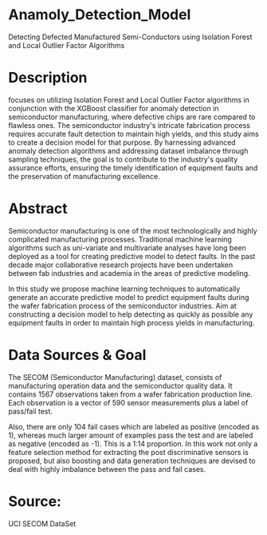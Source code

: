 # Anamoly_Detection_Model
 Detecting Defected Manufactured Semi-Conductors using Isolation Forest and Local Outlier Factor Algorithms

# Description
focuses on utilizing Isolation Forest and Local Outlier Factor algorithms in conjunction with the XGBoost classifier for anomaly detection in semiconductor manufacturing, where defective chips are rare compared to flawless ones. The semiconductor industry's intricate fabrication process requires accurate fault detection to maintain high yields, and this study aims to create a decision model for that purpose. By harnessing advanced anomaly detection algorithms and addressing dataset imbalance through sampling techniques, the goal is to contribute to the industry's quality assurance efforts, ensuring the timely identification of equipment faults and the preservation of manufacturing excellence.

# Abstract
Semiconductor manufacturing is one of the most technologically and highly complicated manufacturing processes. Traditional machine learning algorithms such as uni-variate and multivariate analyses have long been deployed as a tool for creating predictive model to detect faults. In the past decade major collaborative research projects have been undertaken between fab industries and academia in the areas of predictive modeling.

In this study we propose machine learning techniques to automatically generate an accurate predictive model to predict equipment faults during the wafer fabrication process of the semiconductor industries. Aim at constructing a decision model to help detecting as quickly as possible any equipment faults in order to maintain high process yields in manufacturing.

# Data Sources & Goal
The SECOM (Semiconductor Manufacturing) dataset, consists of manufacturing operation data and the semiconductor quality data. It contains 1567 observations taken from a wafer fabrication production line. Each observation is a vector of 590 sensor measurements plus a label of pass/fail test.

Also, there are only 104 fail cases which are labeled as positive (encoded as 1), whereas much larger amount of examples pass the test and are labeled as negative (encoded as -1). This is a 1:14 proportion. In this work not only a feature selection method for extracting the post discriminative sensors is proposed, but also boosting and data generation techniques are devised to deal with highly imbalance between the pass and fail cases.

# Source:
UCI SECOM DataSet





